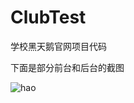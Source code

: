 # ClubTest
学校黑天鹅官网项目代码

下面是部分前台和后台的截图


![hao](https://img-blog.csdnimg.cn/20200425221057184.png?x-oss-process=image/watermark,type_ZmFuZ3poZW5naGVpdGk,shadow_10,text_aHR0cHM6Ly9ibG9nLmNzZG4ubmV0L3dlaXhpbl80MTA0OTI2MA==,size_16,color_FFFFFF,t_70)
